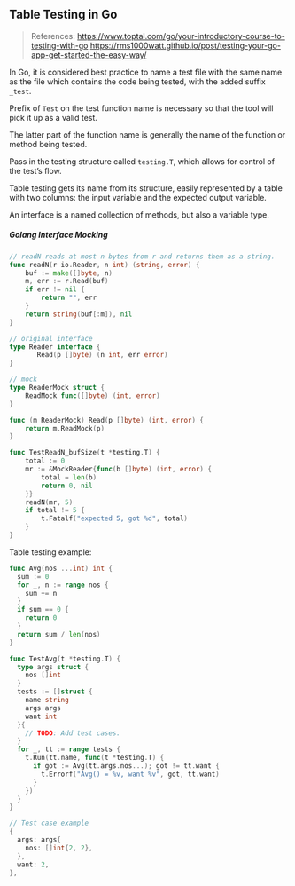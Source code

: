 ## Table Testing in Go

> References:
> https://www.toptal.com/go/your-introductory-course-to-testing-with-go
> https://rms1000watt.github.io/post/testing-your-go-app-get-started-the-easy-way/


In Go, it is considered best practice to name a test file with the same  name as the file which contains the code being tested, with the added  suffix `_test`. 

Prefix of `Test` on the test function name is necessary so that the tool will pick it up as a valid test.

The latter part of the function name is generally the name of the function or method being tested.

Pass in the testing structure called `testing.T`, which allows for control of the test’s flow.

Table testing gets its name from its structure, easily represented by a  table with two columns: the input variable and the expected output  variable.

An interface is a named collection of methods, but also a variable type.

##### Golang Interface Mocking

```go
// readN reads at most n bytes from r and returns them as a string.
func readN(r io.Reader, n int) (string, error) {
	buf := make([]byte, n)
	m, err := r.Read(buf)
	if err != nil {
		return "", err
	}
	return string(buf[:m]), nil
}

// original interface
type Reader interface {
	   Read(p []byte) (n int, err error)
}

// mock
type ReaderMock struct {
	ReadMock func([]byte) (int, error)
}

func (m ReaderMock) Read(p []byte) (int, error) {
	return m.ReadMock(p)
}

func TestReadN_bufSize(t *testing.T) {
	total := 0
	mr := &MockReader{func(b []byte) (int, error) {
		total = len(b)
		return 0, nil
	}}
	readN(mr, 5)
	if total != 5 {
		t.Fatalf("expected 5, got %d", total)
	}
}
```

Table testing example:

```go
func Avg(nos ...int) int {
  sum := 0
  for _, n := range nos {
    sum += n
  }
  if sum == 0 {
    return 0
  }
  return sum / len(nos)
}

func TestAvg(t *testing.T) {
  type args struct {
    nos []int
  }
  tests := []struct {
    name string
    args args
    want int
  }{
    // TODO: Add test cases.
  }
  for _, tt := range tests {
    t.Run(tt.name, func(t *testing.T) {
      if got := Avg(tt.args.nos...); got != tt.want {
        t.Errorf("Avg() = %v, want %v", got, tt.want)
      }
    })
  }
}

// Test case example
{
  args: args{
    nos: []int{2, 2},
  },
  want: 2,
},
```
